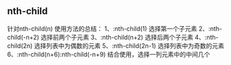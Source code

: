 ## nth-child
针对nth-child(n) 使用方法的总结：
1、:nth-child(1) 选择第一个子元素
2、:nth-child(-n+2) 选择前两个子元素
3、:nth-child(n+2) 选择后两个子元素
4、:nth-child(2n) 选择列表中为偶数的元素
5、:nth-child(2n-1) 选择列表中为奇数的元素
6、:nth-child(n+6):nth-child(-n+9) 结合使用，选择一列元素中的中间几个